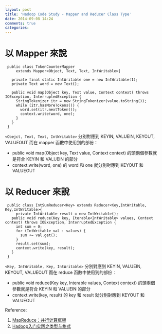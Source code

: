 ```yaml
---
layout: post
title: 'Hadoop Code Study - Mapper and Reducer Class Type'
date: 2014-09-08 14:24
comments: true
categories: 
---
```

以 Mapper 來說
===
``` 
 public class TokenCounterMapper 
     extends Mapper<Object, Text, Text, IntWritable>{
    
   private final static IntWritable one = new IntWritable(1);
   private Text word = new Text();
   
   public void map(Object key, Text value, Context context) throws IOException, InterruptedException {
     StringTokenizer itr = new StringTokenizer(value.toString());
     while (itr.hasMoreTokens()) {
       word.set(itr.nextToken());
       context.write(word, one);
     }
   }
 }
``` 
 `<Obejct, Text, Text, IntWritable>` 分別對應到 KEYIN, VALUEIN, KEYOUT, VALUEOUT
而在 mapper 函數中使用到的部份：
* public void map(Object key, Text value, Context context) 的頭兩個參數就是符合 KEYIN 和 VALUEIN 的部分
* context.write(word, one) 的 word 和 one 就分別對應到 KEYOUT 和 VALUEOUT

 

以 Reducer 來說
===
```
 public class IntSumReducer<Key> extends Reducer<Key,IntWritable, Key,IntWritable>{
	 private IntWritable result = new IntWritable();
   public void reduce(Key key, Iterable<IntWritable> values, Context context) throws IOException, InterruptedException {
     int sum = 0;
     for (IntWritable val : values) {
       sum += val.get();
     }
     result.set(sum);
     context.write(key, result);
   }
 }
``` 
`<Key, IntWritable, Key, IntWritable>` 分別對應到 KEYIN, VALUEIN, KEYOUT, VALUEOUT
而在 reduce 函數中使用到的部份：
* public void reduce(Key key, Interable<IntWritable> values, Context context) 的頭兩個參數就是符合 KEYIN 和 VALUEIN 的部分
* context.write(key, result) 的 key 和 result 就分別對應到 KEYOUT 和 VALUEOUT



Reference:
1. [MapReduce：并行计算框架](http://blog.csdn.net/jerome_s/article/details/26213099)
2. [Hadoop入门实践之类型与格式](http://blog.csdn.net/workformywork/article/details/14127823)